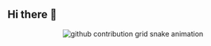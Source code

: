 ## Hi there 👋

<!--
**LucasAguirre99/LucasAguirre99** is a ✨ _special_ ✨ repository because its `README.md` (this file) appears on your GitHub profile.

Here are some ideas to get you started:

- 🔭 I’m currently working on ...
- 🌱 I’m currently learning ...
- 👯 I’m looking to collaborate on ...
- 🤔 I’m looking for help with ...
- 💬 Ask me about ...
- 📫 How to reach me: ...
- 😄 Pronouns: ...
- ⚡ Fun fact: ...
-->

<div align="center">
    <picture align="center">
      <source media="(prefers-color-scheme: dark)" srcset="https://raw.githubusercontent.com/LucasAguirre99/LucasAguirre99/master/assets/github-contribution-grid-snake.svg">
      <source media="(prefers-color-scheme: light)" srcset="https://raw.githubusercontent.com/LucasAguirre99/LucasAguirre99/master/assets/github-contribution-grid-snake.svg">
      <img alt="github contribution grid snake animation" src="https://raw.githubusercontent.com/LucasAguirre99/LucasAguirre99/master/assets/github-contribution-grid-snake.svg">
    </picture>
</div>

